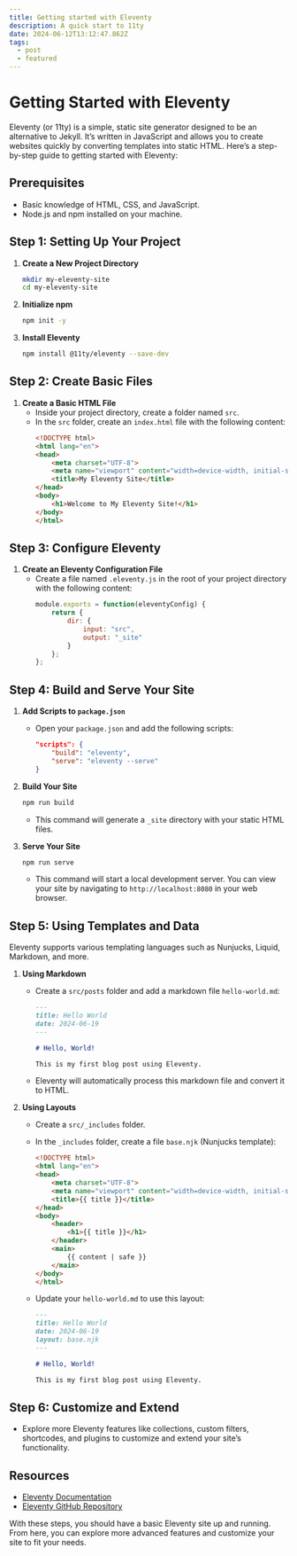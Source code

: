 ```yaml
---
title: Getting started with Eleventy
description: A quick start to 11ty
date: 2024-06-12T13:12:47.862Z
tags:
  - post
  - featured
---
```

<!--StartFragment-->

# Getting Started with Eleventy

Eleventy (or 11ty) is a simple, static site generator designed to be an alternative to Jekyll. It’s written in JavaScript and allows you to create websites quickly by converting templates into static HTML. Here’s a step-by-step guide to getting started with Eleventy:

## Prerequisites
- Basic knowledge of HTML, CSS, and JavaScript.
- Node.js and npm installed on your machine.

## Step 1: Setting Up Your Project

1. **Create a New Project Directory**
    ```bash
    mkdir my-eleventy-site
    cd my-eleventy-site
    ```

2. **Initialize npm**
    ```bash
    npm init -y
    ```

3. **Install Eleventy**
    ```bash
    npm install @11ty/eleventy --save-dev
    ```

## Step 2: Create Basic Files

1. **Create a Basic HTML File**
    - Inside your project directory, create a folder named `src`.
    - In the `src` folder, create an `index.html` file with the following content:
        ```html
        <!DOCTYPE html>
        <html lang="en">
        <head>
            <meta charset="UTF-8">
            <meta name="viewport" content="width=device-width, initial-scale=1.0">
            <title>My Eleventy Site</title>
        </head>
        <body>
            <h1>Welcome to My Eleventy Site!</h1>
        </body>
        </html>
        ```

## Step 3: Configure Eleventy

1. **Create an Eleventy Configuration File**
    - Create a file named `.eleventy.js` in the root of your project directory with the following content:
        ```js
        module.exports = function(eleventyConfig) {
            return {
                dir: {
                    input: "src",
                    output: "_site"
                }
            };
        };
        ```

## Step 4: Build and Serve Your Site

1. **Add Scripts to `package.json`**
    - Open your `package.json` and add the following scripts:
        ```json
        "scripts": {
            "build": "eleventy",
            "serve": "eleventy --serve"
        }
        ```

2. **Build Your Site**
    ```bash
    npm run build
    ```

    - This command will generate a `_site` directory with your static HTML files.

3. **Serve Your Site**
    ```bash
    npm run serve
    ```

    - This command will start a local development server. You can view your site by navigating to `http://localhost:8080` in your web browser.

## Step 5: Using Templates and Data

Eleventy supports various templating languages such as Nunjucks, Liquid, Markdown, and more.

1. **Using Markdown**
    - Create a `src/posts` folder and add a markdown file `hello-world.md`:
        ```markdown
        ---
        title: Hello World
        date: 2024-06-19
        ---

        # Hello, World!

        This is my first blog post using Eleventy.
        ```

    - Eleventy will automatically process this markdown file and convert it to HTML.

2. **Using Layouts**
    - Create a `src/_includes` folder.
    - In the `_includes` folder, create a file `base.njk` (Nunjucks template):
        ```html
        <!DOCTYPE html>
        <html lang="en">
        <head>
            <meta charset="UTF-8">
            <meta name="viewport" content="width=device-width, initial-scale=1.0">
            <title>{{ title }}</title>
        </head>
        <body>
            <header>
                <h1>{{ title }}</h1>
            </header>
            <main>
                {{ content | safe }}
            </main>
        </body>
        </html>
        ```

    - Update your `hello-world.md` to use this layout:
        ```markdown
        ---
        title: Hello World
        date: 2024-06-19
        layout: base.njk
        ---

        # Hello, World!

        This is my first blog post using Eleventy.
        ```

## Step 6: Customize and Extend

- Explore more Eleventy features like collections, custom filters, shortcodes, and plugins to customize and extend your site’s functionality.

## Resources
- [Eleventy Documentation](https://www.11ty.dev/docs/)
- [Eleventy GitHub Repository](https://github.com/11ty/eleventy)

With these steps, you should have a basic Eleventy site up and running. From here, you can explore more advanced features and customize your site to fit your needs.


<!--EndFragment-->